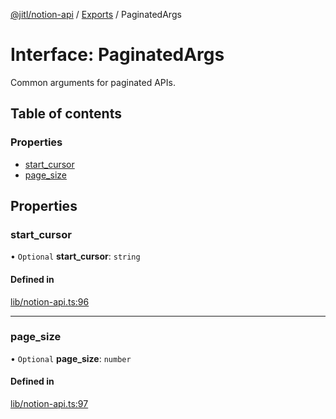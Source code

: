 [@jitl/notion-api](../README.md) / [Exports](../modules.md) / PaginatedArgs

# Interface: PaginatedArgs

Common arguments for paginated APIs.

## Table of contents

### Properties

- [start\_cursor](PaginatedArgs.md#start_cursor)
- [page\_size](PaginatedArgs.md#page_size)

## Properties

### start\_cursor

• `Optional` **start\_cursor**: `string`

#### Defined in

[lib/notion-api.ts:96](https://github.com/justjake/monorepo/blob/main/packages/notion-api/src/lib/notion-api.ts#L96)

___

### page\_size

• `Optional` **page\_size**: `number`

#### Defined in

[lib/notion-api.ts:97](https://github.com/justjake/monorepo/blob/main/packages/notion-api/src/lib/notion-api.ts#L97)

